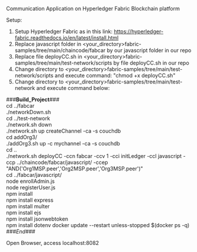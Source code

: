 Communication Application on Hyperledger Fabric Blockchain platform

Setup:
1. Setup Hyperledger Fabric as in this link: https://hyperledger-fabric.readthedocs.io/en/latest/install.html
2. Replace javascript folder in <your_directory>fabric-samples/tree/main/chaincode/fabcar by our javascript folder in our repo
3. Replace file deployCC.sh in <your_directory>fabric-samples/tree/main/test-network/scripts by file deployCC.sh in our repo
4. Change directory to  <your_directory>fabric-samples/tree/main/test-network/scripts and execute command: "chmod +x deployCC.sh"
5. Change directory to <your_directory>fabric-samples/tree/main/test-network and execute command below:

###__Build_Project__### <br />
cd ../fabcar <br />
./networkDown.sh <br />
cd ../test-network <br />
./network.sh down <br />
./network.sh up createChannel -ca -s couchdb <br />
cd addOrg3/ <br />
./addOrg3.sh up -c mychannel -ca -s couchdb <br />
cd .. <br />
./network.sh deployCC -ccn fabcar -ccv 1 -cci initLedger -ccl javascript  -ccp ../chaincode/fabcar/javascript/ -ccep "AND('Org1MSP.peer','Org2MSP.peer','Org3MSP.peer')" <br />
cd ../fabcar/javascript/ <br />
node enrollAdmin.js <br />
node registerUser.js <br />
npm install <br />
npm install express <br />
npm install multer <br />
npm install ejs <br />
npm install jsonwebtoken <br />
npm install dotenv
docker update --restart unless-stopped $(docker ps -q) <br />
###_End_### <br />

Open Browser, access localhost:8082
